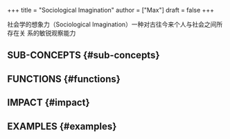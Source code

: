 +++
title = "Sociological Imagination"
author = ["Max"]
draft = false
+++

社会学的想象力（Sociological Imagination）一种对古往今来个人与社会之间所存在关
系的敏锐观察能力


## SUB-CONCEPTS {#sub-concepts}


## FUNCTIONS {#functions}


## IMPACT {#impact}


## EXAMPLES {#examples}
